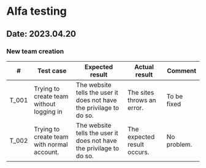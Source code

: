 # Alfa testing

## **Date:** 2023.04.20
### New team creation

| # | Test case | Expected result | Actual result | Comment |
|------------|------------|---------------|--------------------|------------|
| T_001 | Trying to create team without logging in | The website tells the user it does not have the privilage to do so. | The sites throws an error. | To be fixed |
| T_002 | Trying to create team with normal account.  | The website tells the user it does not have the privilage to do so. | The expected result occurs. | No problem. |